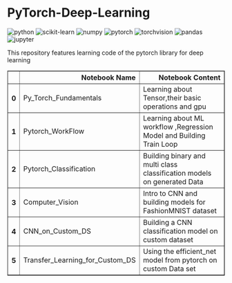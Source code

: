 # PyTorch-Deep-Learning
![python](https://img.shields.io/badge/-Python-3776AB?style=flat-square&logo=python&logoColor=white)
![scikit-learn](https://img.shields.io/badge/-scikit%20learn-F7931E?style=flat-square&logo=scikit-learn&logoColor=white)
![numpy](https://img.shields.io/badge/-NumPy-013243?style=flat-square&logo=NumPy&logoColor=white)
![pytorch](https://img.shields.io/badge/-PyTorch-FF6F00?style=flat-square&logo=PyTorch&logoColor=white)
![torchvision](https://img.shields.io/badge/-TorchVision-FF6F00?style=flat-square&logo=PyTorch&logoColor=white)
![pandas](https://img.shields.io/badge/-Pandas-150458?style=flat-square&logo=Pandas&logoColor=white)
![jupyter](https://img.shields.io/badge/-Jupyter-F37626?style=flat-square&logo=Jupyter&logoColor=white)

This repository features learning code of the pytorch library for deep learning 


<table border="1" class="dataframe">
  <thead>
    <tr style="text-align: right;">
      <th></th>
      <th>Notebook Name</th>
      <th>Notebook Content</th>
    </tr>
  </thead>
  <tbody>
    <tr>
      <th>0</th>
      <td>Py_Torch_Fundamentals</td>
      <td>Learning about Tensor,their basic operations and gpu</td>
    </tr>
    <tr>
      <th>1</th>
      <td>Pytorch_WorkFlow</td>
      <td>Learning about ML workflow ,Regression Model and Building Train Loop</td>
    </tr>
    <tr>
      <th>2</th>
      <td>Pytorch_Classification</td>
      <td>Building binary and multi class classification models on generated Data</td>
    </tr>
    <tr>
      <th>3</th>
      <td>Computer_Vision</td>
      <td>Intro to CNN and building models for FashionMNIST dataset</td>
    </tr>
    <tr>
      <th>4</th>
      <td>CNN_on_Custom_DS</td>
      <td>Building a CNN classification model on custom dataset</td>
    </tr>
    <tr>
      <th>5</th>
      <td>Transfer_Learning_for_Custom_DS</td>
      <td>Using the efficient_net model from pytorch on custom Data set</td>
    </tr>
  </tbody>
</table>
